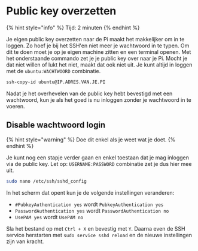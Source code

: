 # Public key overzetten

{% hint style="info" %}
Tijd: 2 minuten
{% endhint %}

Je eigen public key overzetten naar de Pi maakt het makkelijker om in te loggen. Zo hoef je bij het SSH'en niet meer je wachtwoord in te typen. Om dit te doen moet je op je eigen machine zitten en een terminal openen. Met het onderstaande commando zet je je public key over naar je Pi. Mocht je dat niet willen of lukt het niet, maakt dat ook niet uit. Je kunt altijd in loggen met de `ubuntu:WACHTWOORD` combinatie.

```bash
ssh-copy-id ubuntu@IP.ADRES.VAN.JE.PI
```

Nadat je het overhevelen van de public key hebt bevestigd met een wachtwoord, kun je als het goed is nu inloggen zonder je wachtwoord in te voeren.

## Disable wachtwoord login

{% hint style="warning" %}
Doe dit enkel als je weet wat je doet.
{% endhint %}

Je kunt nog een stapje verder gaan en enkel toestaan dat je mag inloggen via de public key. Let op: `USERNAME:PASSWORD` combinatie zet je dus hier mee uit.

```bash
sudo nano /etc/ssh/sshd_config
```

In het scherm dat opent kun je de volgende instellingen veranderen:

* `#PubkeyAuthentication yes` wordt `PubkeyAuthentication yes`
* `PasswordAuthentication yes` wordt `PasswordAuthentication no`
* `UsePAM yes` wordt `UsePAM no`

Sla het bestand op met `Ctrl + X` en bevestig met `Y`. Daarna even de SSH service herstarten met `sudo service sshd reload` en de nieuwe instellingen zijn van kracht.
